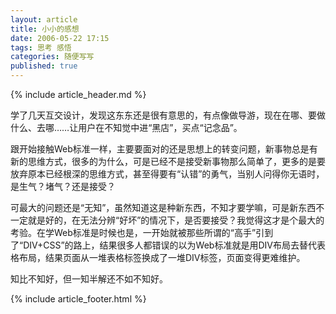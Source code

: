 ```yaml
---
layout: article
title: 小小的感想
date: 2006-05-22 17:15
tags: 思考 感悟
categories: 随便写写
published: true
---
```


{% include  article_header.md %}

学了几天互交设计，发现这东东还是很有意思的，有点像做导游，现在在哪、要做什么、去哪……让用户在不知觉中进“黑店”，买点“记念品”。

跟开始接触Web标准一样，主要要面对的还是思想上的转变问题，新事物总是有新的思维方式，很多的为什么，可是已经不是接受新事物那么简单了，更多的是要放弃原本已经根深的思维方式，甚至得要有“认错”的勇气，当别人问得你无语时，是生气？堵气？还是接受？

可最大的问题还是“无知”，虽然知道这是种新东西，不知才要学嘛，可是新东西不一定就是好的，在无法分辨“好坏”的情况下，是否要接受？我觉得这才是个最大的考验。在学Web标准是时候也是，一开始就被那些所谓的“高手”引到了“DIV+CSS”的路上，结果很多人都错误的以为Web标准就是用DIV布局去替代表格布局，结果页面从一堆表格标签换成了一堆DIV标签，页面变得更难维护。

知比不知好，但一知半解还不如不知好。

{% include  article_footer.html %}
